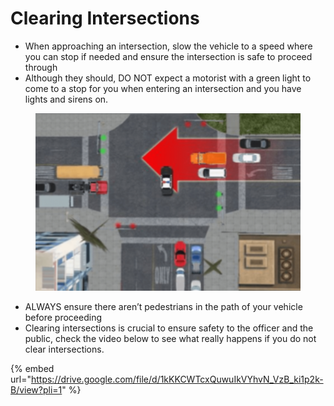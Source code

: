 # Clearing Intersections

* When approaching an intersection, slow the vehicle to a speed where you can stop if needed and ensure the intersection is safe to proceed through
* Although they should, DO NOT expect a motorist with a green light to come to a stop for you when entering an intersection and you have lights and sirens on.

<figure><img src="../../.gitbook/assets/image (1).png" alt=""><figcaption></figcaption></figure>

* ALWAYS ensure there aren’t pedestrians in the path of your vehicle before proceeding
* Clearing intersections is crucial to ensure safety to the officer and the public, check the video below to see what really happens if you do not clear intersections.

{% embed url="https://drive.google.com/file/d/1kKKCWTcxQuwuIkVYhvN_VzB_ki1p2k-B/view?pli=1" %}

